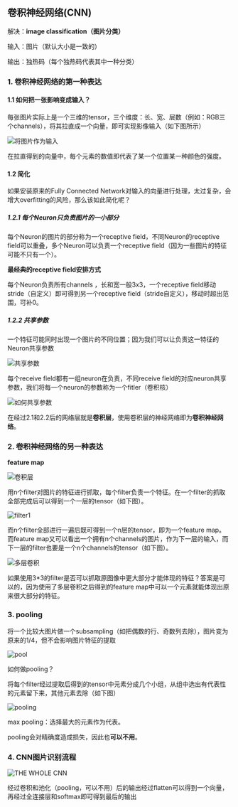 ## 卷积神经网络(CNN)

解决：**image classification（图片分类）**

输入：图片（默认大小是一致的）

输出：独热码（每个独热码代表其中一种分类）

### 1. 卷积神经网络的第一种表达

#### 1.1 如何把一张影响变成输入？

每张图片实际上是一个三维的tensor，三个维度：长、宽、层数（例如：RGB三个channels），将其拉直成一个向量，即可实现影像输入（如下图所示）

![将图片作为输入](https://zjyimage.oss-cn-beijing.aliyuncs.com/202305052114518.PNG)

在拉直得到的向量中，每个元素的数值即代表了某一个位置某一种颜色的强度。

#### 1.2 简化

如果安装原来的Fully Connected Network对输入的向量进行处理，太过复杂，会增大overfitting的风险，那么该如此简化呢？

##### 1.2.1 每个Neuron只负责图片的一小部分

每个Neuron的图片的部分称为一个receptive field，不同Neuron的receptive field可以重叠，多个Neuron可以负责一个receptive field（因为一些图片的特征可能不只有一个）。

**最经典的receptive field安排方式**

每个Neuron负责所有channels ，长和宽一般3x3，一个receptive field移动stride（自定义）即可得到另一个receptive field（stride自定义），移动时超出范围，可补0。

##### 1.2.2 共享参数

一个特征可能同时出现一个图片的不同位置；因为我们可以让负责这一特征的Neuron共享参数

![共享参数](https://zjyimage.oss-cn-beijing.aliyuncs.com/202305052114519.PNG)

每个receive field都有一组neuron在负责，不同receive field的对应neuron共享参数，我们将每一个neuron的参数称为一个fitler（卷积核）

![如何共享参数](https://zjyimage.oss-cn-beijing.aliyuncs.com/202305052114520.PNG)

在经过2.1和2.2后的网络层就是**卷积层**，使用卷积层的神经网络即为**卷积神经网络**。

### 2. 卷积神经网络的另一种表达

**feature map**

![卷积层](笔记\image\卷积层.PNG)

用n个filter对图片的特征进行抓取，每个filter负责一个特征。在一个filter的抓取全部完成后可以得到一个一层的tensor（如下图）。

![filter1](https://zjyimage.oss-cn-beijing.aliyuncs.com/202305052114522.PNG)

而n个filter全部进行一遍后既可得到一个n层的tensor，即为一个feature map。而feature map又可以看出一个拥有n个channels的图片，作为下一层的输入，而下一层的filter也要是一个n个channels的tensor（如下图）。

![多层卷积](https://zjyimage.oss-cn-beijing.aliyuncs.com/202305052114523.PNG)

如果使用3*3的filter是否可以抓取原图像中更大部分才能体现的特征？答案是可以的，因为使用了多层卷积之后得到的feature map中可以一个元素就能体现出原来很大部分的特征。

### 3. pooling

将一个比较大图片做一个subsampling（如把偶数的行、奇数列去除），图片变为原来的1/4，但不会影响图片特征的提取

![pool](https://zjyimage.oss-cn-beijing.aliyuncs.com/202305052114524.PNG)

如何做pooling？

将每个filter经过提取后得到的tensor中元素分成几个小组，从组中选出有代表性的元素留下来，其他元素去除（如下图）

![pooling](https://zjyimage.oss-cn-beijing.aliyuncs.com/202305052114525.PNG)

max pooling：选择最大的元素作为代表。

pooling会对精确度造成损失，因此也**可以不用**。

### 4. CNN图片识别流程

![THE WHOLE CNN](https://zjyimage.oss-cn-beijing.aliyuncs.com/202305052114526.PNG)

经过卷积和池化（pooling，可以不用）后的输出经过flatten可以得到一个向量，再经过全连接层和softmax即可得到最后的输出